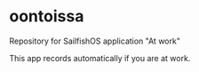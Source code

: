 # oontoissa
Repository for SailfishOS application "At work"

This app records automatically if you are at work.
